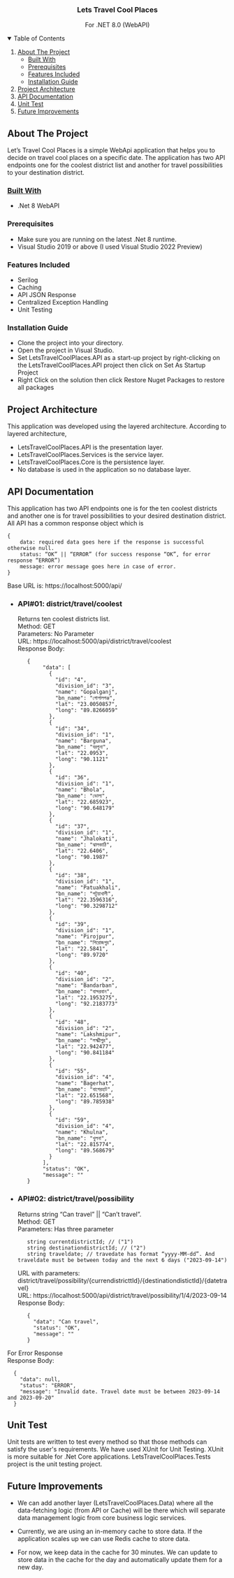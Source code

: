 <p align="center">
  <h3 align="center">Lets Travel Cool Places</h3>
  <p align="center">
    For .NET 8.0 (WebAPI)
  </p>
</p>

<!-- TABLE OF CONTENTS -->
<details open="open">
  <summary>Table of Contents</summary>
  <ol>
    <li>
      <a href="#about-the-project">About The Project</a>
      <ul>
        <li><a href="#built-with">Built With</a></li>
        <li><a href="#prerequisites">Prerequisites</a></li>
        <li><a href="#features-included">Features Included</a></li>
        <li><a href="#installation-guide">Installation Guide</a></li>
      </ul>
    </li>
    <li><a href="#project-architecture">Project Architecture</a></li>
    <li><a href="#api-documentation">API Documentation</a></li>
    <li><a href="#unit-test">Unit Test</a></li>
    <li><a href="#future-improvements">Future Improvements</a></li>
  </ol>
</details>

## About The Project
  Let’s Travel Cool Places is a simple WebApi application that helps you to decide on travel cool places on a specific date. The application has two API endpoints one for the coolest district list and another for travel 
  possibilities to your destination district.

### [Built With](#built-with)
  - .Net 8 WebAPI

### Prerequisites
  - Make sure you are running on the latest .Net 8 runtime.
  - Visual Studio 2019 or above (I used Visual Studio 2022 Preview)

### Features Included
  - Serilog
  - Caching
  - API JSON Response
  - Centralized Exception Handling
  - Unit Testing

### Installation Guide
  - Clone the project into your directory.
  - Open the project in Visual Studio.
  - Set LetsTravelCoolPlaces.API as a start-up project by right-clicking on the LetsTravelCoolPlaces.API project then click on Set As Startup Project
  - Right Click on the solution then click Restore Nuget Packages to restore all packages

## Project Architecture
  This application was developed using the layered architecture. According to layered architecture,
  - LetsTravelCoolPlaces.API is the presentation layer.
  - LetsTravelCoolPlaces.Services is the service layer.
  - LetsTravelCoolPlaces.Core is the persistence layer.
  - No database is used in the application so no database layer.
  
## API Documentation
  This application has two API endpoints one is for the ten coolest districts and another one is for travel possibilities to your desired destination district. All API has a common response object which is 
  
  ```
  {
	  data: required data goes here if the response is successful otherwise null.
	  status: “OK” || “ERROR” (for success response “OK”, for error response “ERROR”)
	  message: error message goes here in case of error.
  }
  ```

  Base URL is:  https://localhost:5000/api/
  
  - <h3>API#01: district/travel/coolest</h3>
    Returns ten coolest districts list. <br>
    Method: GET <br>
    Parameters: No Parameter <br>
    URL: https://localhost:5000/api/district/travel/coolest <br>
    Response Body: 
    
    ```
       {
            "data": [
              {
                "id": "4",
                "division_id": "3",
                "name": "Gopalganj",
                "bn_name": "গোপালগঞ্জ",
                "lat": "23.0050857",
                "long": "89.8266059"
              },
              {
                "id": "34",
                "division_id": "1",
                "name": "Barguna",
                "bn_name": "বরগুনা",
                "lat": "22.0953",
                "long": "90.1121"
              },
              {
                "id": "36",
                "division_id": "1",
                "name": "Bhola",
                "bn_name": "ভোলা",
                "lat": "22.685923",
                "long": "90.648179"
              },
              {
                "id": "37",
                "division_id": "1",
                "name": "Jhalokati",
                "bn_name": "ঝালকাঠি",
                "lat": "22.6406",
                "long": "90.1987"
              },
              {
                "id": "38",
                "division_id": "1",
                "name": "Patuakhali",
                "bn_name": "পটুয়াখালী",
                "lat": "22.3596316",
                "long": "90.3298712"
              },
              {
                "id": "39",
                "division_id": "1",
                "name": "Pirojpur",
                "bn_name": "পিরোজপুর",
                "lat": "22.5841",
                "long": "89.9720"
              },
              {
                "id": "40",
                "division_id": "2",
                "name": "Bandarban",
                "bn_name": "বান্দরবান",
                "lat": "22.1953275",
                "long": "92.2183773"
              },
              {
                "id": "48",
                "division_id": "2",
                "name": "Lakshmipur",
                "bn_name": "লক্ষ্মীপুর",
                "lat": "22.942477",
                "long": "90.841184"
              },
              {
                "id": "55",
                "division_id": "4",
                "name": "Bagerhat",
                "bn_name": "বাগেরহাট",
                "lat": "22.651568",
                "long": "89.785938"
              },
              {
                "id": "59",
                "division_id": "4",
                "name": "Khulna",
                "bn_name": "খুলনা",
                "lat": "22.815774",
                "long": "89.568679"
              }
            ],
            "status": "OK",
            "message": ""
       }
    ```

  - <h3>API#02: district/travel/possibility</h3>
    Returns string “Can travel” || “Can’t travel”. <br>
    Method: GET <br>
    Parameters: Has three parameter
    
    ```
       string currentdistrictId; // ("1")
       string destinationdistrictId; // ("2")
       string traveldate; // travedate has format “yyyy-MM-dd”. And traveldate must be between today and the next 6 days ("2023-09-14")
    ```
    
    URL with parameters: district/travel/possibility/{currendistricttId}/{destinationdistictId}/{datetravel}<br>
    URL: https://localhost:5000/api/district/travel/possibility/1/4/2023-09-14 <br>
    Response Body:
  
    ```
       {
         "data": "Can travel",
         "status": "OK",
         "message": ""
       }
    ```
  
   For Error Response <br>
   Response Body:

   ```
     {
       "data": null,
       "status": "ERROR",
       "message": "Invalid date. Travel date must be between 2023-09-14 and 2023-09-20"
     }
   ```
  
## Unit Test
  Unit tests are written to test every method so that those methods can satisfy the user's requirements. We have used XUnit for Unit Testing. XUnit is more suitable for .Net Core applications. LetsTravelCoolPlaces.Tests 
  project is the unit testing project.
  
## Future Improvements
 - We can add another layer (LetsTravelCoolPlaces.Data) where all the data-fetching logic 
(from API or Cache) will be there which will separate data management logic from core business logic services.

 - Currently, we are using an in-memory cache to store data. If the application scales up we can use Redis cache to store data.

 - For now, we keep data in the cache for 30 minutes. We can update to store data in the cache for the day and automatically update them for a new day.
